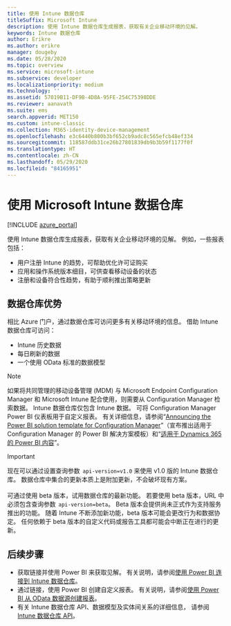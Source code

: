 ```yaml
---
title: 使用 Intune 数据仓库
titleSuffix: Microsoft Intune
description: 使用 Intune 数据仓库生成报表，获取有关企业移动环境的见解。
keywords: Intune 数据仓库
author: Erikre
ms.author: erikre
manager: dougeby
ms.date: 05/28/2020
ms.topic: overview
ms.service: microsoft-intune
ms.subservice: developer
ms.localizationpriority: medium
ms.technology: ''
ms.assetid: 57019B11-DF9B-4D8A-95FE-254C75398DDE
ms.reviewer: aanavath
ms.suite: ems
search.appverid: MET150
ms.custom: intune-classic
ms.collection: M365-identity-device-management
ms.openlocfilehash: e3c6440b800b3bf652cb9adc8c565efcb48ef334
ms.sourcegitcommit: 118587ddb31ce26b27801839db9b3b59f1177f0f
ms.translationtype: HT
ms.contentlocale: zh-CN
ms.lasthandoff: 05/29/2020
ms.locfileid: "84165951"
---
```

# <a name="use-the-microsoft-intune-data-warehouse"></a>使用 Microsoft Intune 数据仓库

[!INCLUDE [azure_portal](../includes/azure_portal.md)]

使用 Intune 数据仓库生成报表，获取有关企业移动环境的见解。 例如，一些报表包括：
- 用户注册 Intune 的趋势，可帮助优化许可证购买
- 应用和操作系统版本细目，可供查看移动设备的状态
- 注册和设备符合性趋势，有助于顺利推出策略更新

## <a name="data-warehouse-benefits"></a>数据仓库优势

相比 Azure 门户，通过数据仓库可访问更多有关移动环境的信息。 借助 Intune 数据仓库可访问：

- Intune 历史数据
- 每日刷新的数据
- 一个使用 OData 标准的数据模型

> [!Note]
> 如果将共同管理的移动设备管理 (MDM) 与 Microsoft Endpoint Configuration Manager 和 Microsoft Intune 配合使用，则需要从 Configuration Manager 检索数据。 Intune 数据仓库仅包含 Intune 数据。 可将 Configuration Manager Power BI 仪表板用于自定义报表。 有关详细信息，请参阅“[Announcing the Power BI solution template for Configuration Manager](https://powerbi.microsoft.com/blog/sccm-solution-template)”（宣布推出适用于 Configuration Manager 的 Power BI 解决方案模板）和“[适用于 Dynamics 365 的 Power BI 内容](https://docs.microsoft.com/dynamics365/unified-operations/dev-itpro/analytics/power-bi-home-page)”。

> [!Important]  
> 现在可以通过设置查询参数  `api-version=v1.0` 来使用 v1.0 版的 Intune 数据仓库。 数据仓库中集合的更新本质上是附加更新，不会破坏现有方案。<br><br>
> 可通过使用 beta 版本，试用数据仓库的最新功能。 若要使用 beta 版本，URL 中必须包含查询参数  `api-version=beta`。 Beta 版本会提供尚未正式作为支持服务推出的功能。 随着 Intune 不断添加新功能，beta 版本可能会更改行为和数据协定。 任何依赖于 beta 版本的自定义代码或报告工具都可能会中断正在进行的更新。

## <a name="next-steps"></a>后续步骤

- 获取链接并使用 Power BI 来获取见解。 有关说明，请参阅[使用 Power BI 连接到 Intune 数据仓库](reports-proc-get-a-link-powerbi.md)。
- 通过链接，使用 Power BI 创建自定义报表。 有关说明，请参阅[使用 Power BI 从 OData 数据源创建报表](reports-proc-create-with-odata.md)。
- 有关 Intune 数据仓库 API、数据模型及实体间关系的详细信息，<!-- , and an example of creating a custom client to retrieve data,--> 请参阅 [Intune 数据仓库 API](reports-nav-intune-data-warehouse.md)。
